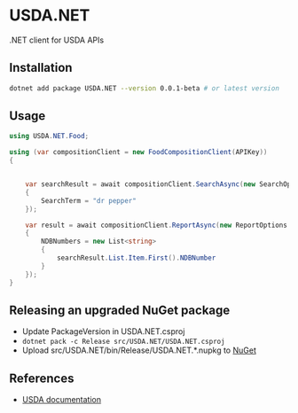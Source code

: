 # USDA.NET
.NET client for USDA APIs

## Installation
```sh
dotnet add package USDA.NET --version 0.0.1-beta # or latest version
```

## Usage
```csharp
using USDA.NET.Food;

using (var compositionClient = new FoodCompositionClient(APIKey))
{


	var searchResult = await compositionClient.SearchAsync(new SearchOptions
	{
	    SearchTerm = "dr pepper"
	});

	var result = await compositionClient.ReportAsync(new ReportOptions
	{
		NDBNumbers = new List<string>
		{
			searchResult.List.Item.First().NDBNumber
		}
	});
}
```

## Releasing an upgraded NuGet package
 - Update PackageVersion in USDA.NET.csproj
 - `dotnet pack -c Release src/USDA.NET/USDA.NET.csproj`
 - Upload src/USDA.NET/bin/Release/USDA.NET.*.nupkg to [NuGet](https://www.nuget.org/packages/manage/upload)

## References
 - [USDA documentation](https://ndb.nal.usda.gov/ndb/doc/index)
